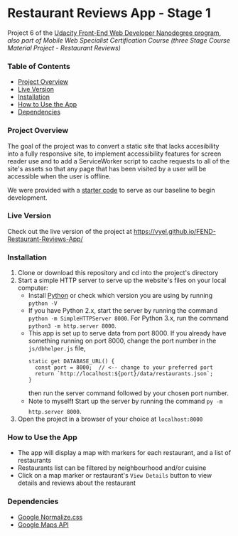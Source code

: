 # Restaurant Reviews App - Stage 1

Project 6 of the [Udacity Front-End Web Developer Nanodegree program](https://eu.udacity.com/course/front-end-web-developer-nanodegree--nd001), _also part of Mobile Web Specialist Certification Course (three Stage Course Material Project - Restaurant Reviews)_

### Table of Contents

* [Project Overview](#project-overview)
* [Live Version](#live-version)
* [Installation](#installation)
* [How to Use the App](#how-to-use-the-app)
* [Dependencies](#dependencies)

### Project Overview

The goal of the project was to convert a static site that lacks accesibility into a fully responsive site, to implement accessibility features for screen reader use and to add a ServiceWorker script to cache requests to all of the site's assets so that any page that has been visited by a user will be accessible when the user is offline.

We were provided with a [starter code](https://github.com/udacity/mws-restaurant-stage-1) to serve as our baseline to begin development.

### Live Version

Check out the live version of the project at https://vyel.github.io/FEND-Restaurant-Reviews-App/

### Installation

1. Clone or download this repository and cd into the project's directory
2. Start a simple HTTP server to serve up the website's files on your local computer:
	- Install [Python](https://www.python.org/downloads/) or check which version you are using by running `python -V`
	- If you have Python 2.x, start the server by running the command  `python -m SimpleHTTPServer 8000`. For Python 3.x, run the command `python3 -m http.server 8000`.
	- This app is set up to serve data from port 8000. If you already have something running on port 8000, change the port number in the `js/dbhelper.js` file,
		```
        static get DATABASE_URL() {
          const port = 8000;  // <-- change to your preferred port
          return `http://localhost:${port}/data/restaurants.json`;
        }
    	```
    	then run the server command followed by your chosen port number.
    - Note to myself:exclamation: Start up the server by running the command `py -m http.server 8000`.
3. Open the project in a browser of your choice at `localhost:8000`

### How to Use the App

* The app will display a map with markers for each restaurant, and a list of restaurants
* Restaurants list can be filtered by neighbourhood and/or cuisine
* Click on a map marker or restaurant's `View Details` button to view details and reviews about the restaurant

### Dependencies
* [Google Normalize.css](https://code.google.com/archive/p/normalize-css/)
* [Google Maps API](https://developers.google.com/maps/documentation/)

